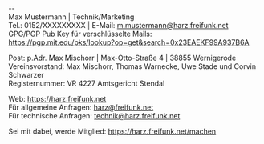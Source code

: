 --  
Max Mustermann | Technik/Marketing  
Tel.: 0152/XXXXXXXXX | E-Mail: m.mustermann@harz.freifunk.net  
GPG/PGP Pub Key für verschlüsselte Mails:  
https://pgp.mit.edu/pks/lookup?op=get&search=0x23EAEKF99A937B6A  

Post: p.Adr. Max Mischorr | Max-Otto-Straße 4 | 38855 Wernigerode  
Vereinsvorstand: Max Mischorr, Thomas Warnecke, Uwe Stade und Corvin Schwarzer  
Registernummer: VR 4227 Amtsgericht Stendal  

Web: https://harz.freifunk.net  
Für allgemeine Anfragen: harz@freifunk.net  
Für technische Anfragen: technik@harz.freifunk.net  
  
Sei mit dabei, werde Mitglied: https://harz.freifunk.net/machen  
